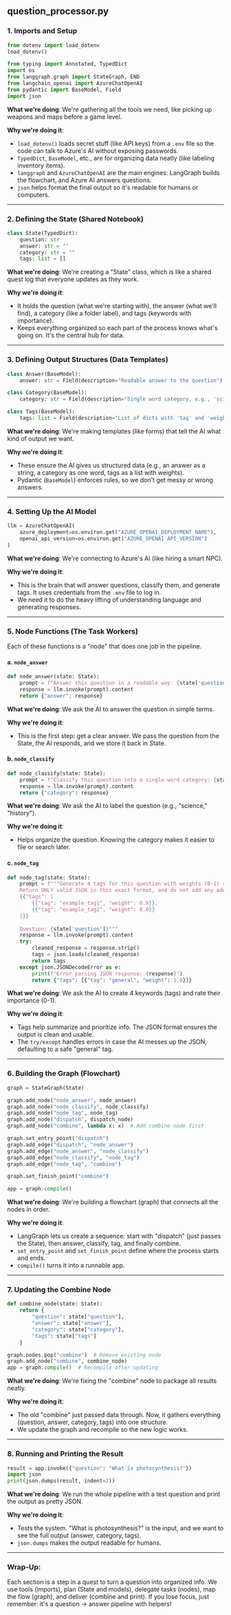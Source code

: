 ## question\_processor.py


### 1. Imports and Setup

```python
from dotenv import load_dotenv
load_dotenv()

from typing import Annotated, TypedDict
import os
from langgraph.graph import StateGraph, END
from langchain_openai import AzureChatOpenAI
from pydantic import BaseModel, Field
import json
```

**What we're doing**: We're gathering all the tools we need, like picking up weapons and maps before a game level.

**Why we're doing it**:

- `load_dotenv()` loads secret stuff (like API keys) from a `.env` file so the code can talk to Azure's AI without exposing passwords.
- `TypedDict`, `BaseModel`, etc., are for organizing data neatly (like labeling inventory items).
- `langgraph` and `AzureChatOpenAI` are the main engines: LangGraph builds the flowchart, and Azure AI answers questions.
- `json` helps format the final output so it's readable for humans or computers.

---

### 2. Defining the State (Shared Notebook)

```python
class State(TypedDict):
    question: str
    answer: str = ""
    category: str = ""
    tags: list = []
```

**What we're doing**: We're creating a "State" class, which is like a shared quest log that everyone updates as they work.

**Why we're doing it**:

- It holds the question (what we're starting with), the answer (what we'll find), a category (like a folder label), and tags (keywords with importance).
- Keeps everything organized so each part of the process knows what's going on. It's the central hub for data.

---

### 3. Defining Output Structures (Data Templates)

```python
class Answer(BaseModel):
    answer: str = Field(description="Readable answer to the question")

class Category(BaseModel):
    category: str = Field(description="Single word category, e.g., 'science'")

class Tags(BaseModel):
    tags: list = Field(description="List of dicts with 'tag' and 'weight' (0-1)")
```

**What we're doing**: We're making templates (like forms) that tell the AI what kind of output we want.

**Why we're doing it**:

- These ensure the AI gives us structured data (e.g., an answer as a string, a category as one word, tags as a list with weights).
- Pydantic (`BaseModel`) enforces rules, so we don't get messy or wrong answers.

---

### 4. Setting Up the AI Model

```python
llm = AzureChatOpenAI(
    azure_deployment=os.environ.get("AZURE_OPENAI_DEPLOYMENT_NAME"),
    openai_api_version=os.environ.get("AZURE_OPENAI_API_VERSION")
)
```

**What we're doing**: We're connecting to Azure's AI (like hiring a smart NPC).

**Why we're doing it**:

- This is the brain that will answer questions, classify them, and generate tags. It uses credentials from the `.env` file to log in.
- We need it to do the heavy lifting of understanding language and generating responses.

---

### 5. Node Functions (The Task Workers)
Each of these functions is a "node" that does one job in the pipeline.

#### a. `node_answer`

```python
def node_answer(state: State):
    prompt = f"Answer this question in a readable way: {state['question']}"
    response = llm.invoke(prompt).content
    return {"answer": response}
```

**What we're doing**: We ask the AI to answer the question in simple terms.

**Why we're doing it**:

- This is the first step: get a clear answer. We pass the question from the State, the AI responds, and we store it back in State.

#### b. `node_classify`

```python
def node_classify(state: State):
    prompt = f"Classify this question into a single word category: {state['question']}"
    response = llm.invoke(prompt).content
    return {"category": response}
```

**What we're doing**: We ask the AI to label the question (e.g., "science," "history").

**Why we're doing it**:

- Helps organize the question. Knowing the category makes it easier to file or search later.

#### c. `node_tag`

```python
def node_tag(state: State):
    prompt = f"""Generate 4 tags for this question with weights (0-1) showing importance.
    Return ONLY valid JSON in this exact format, and do not add any additional text or "```" characters:
    {{"tags": [
        {{"tag": "example_tag1", "weight": 0.9}},
        {{"tag": "example_tag2", "weight": 0.8}}
    ]}}
    
    Question: {state['question']}"""
    response = llm.invoke(prompt).content
    try:
        cleaned_response = response.strip()
        tags = json.loads(cleaned_response)
        return tags
    except json.JSONDecodeError as e:
        print(f"Error parsing JSON response: {response}")
        return {"tags": [{"tag": "general", "weight": 1.0}]}
```

**What we're doing**: We ask the AI to create 4 keywords (tags) and rate their importance (0-1).

**Why we're doing it**:

- Tags help summarize and prioritize info. The JSON format ensures the output is clean and usable.
- The `try/except` handles errors in case the AI messes up the JSON, defaulting to a safe "general" tag.

---

### 6. Building the Graph (Flowchart)

```python
graph = StateGraph(State)

graph.add_node("node_answer", node_answer)
graph.add_node("node_classify", node_classify)
graph.add_node("node_tag", node_tag)
graph.add_node("dispatch", dispatch_node)
graph.add_node("combine", lambda x: x)  # Add combine node first

graph.set_entry_point("dispatch")
graph.add_edge("dispatch", "node_answer")
graph.add_edge("node_answer", "node_classify")
graph.add_edge("node_classify", "node_tag")
graph.add_edge("node_tag", "combine")

graph.set_finish_point("combine")

app = graph.compile()
```

**What we're doing**: We're building a flowchart (graph) that connects all the nodes in order.

**Why we're doing it**:

- LangGraph lets us create a sequence: start with "dispatch" (just passes the State), then answer, classify, tag, and finally combine.
- `set_entry_point` and `set_finish_point` define where the process starts and ends.
- `compile()` turns it into a runnable app.

---

### 7. Updating the Combine Node

```python
def combine_node(state: State):
    return {
        "question": state["question"],
        "answer": state["answer"],
        "category": state["category"],
        "tags": state["tags"]
    }

graph.nodes.pop("combine")  # Remove existing node
graph.add_node("combine", combine_node)
app = graph.compile()  # Recompile after updating
```

**What we're doing**: We're fixing the "combine" node to package all results neatly.

**Why we're doing it**:

- The old "combine" just passed data through. Now, it gathers everything (question, answer, category, tags) into one structure.
- We update the graph and recompile so the new logic works.

---

### 8. Running and Printing the Result

```python
result = app.invoke({"question": "What is photosynthesis?"})
import json
print(json.dumps(result, indent=2))
```

**What we're doing**: We run the whole pipeline with a test question and print the output as pretty JSON.

**Why we're doing it**:

- Tests the system. "What is photosynthesis?" is the input, and we want to see the full output (answer, category, tags).
- `json.dumps` makes the output readable for humans.

---

### Wrap-Up:
Each section is a step in a quest to turn a question into organized info. We use tools (imports), plan (State and models), delegate tasks (nodes), map the flow (graph), and deliver (combine and print). If you lose focus, just remember: it's a question → answer pipeline with helpers!

<br>
